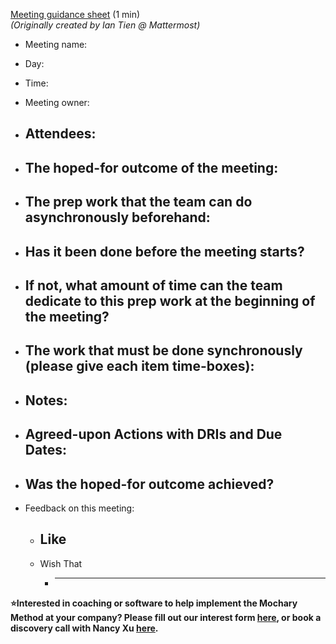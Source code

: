 [Meeting guidance sheet](https://docs.google.com/document/d/1TKZ1wW39_WxVTLtGUeQHwxzs22XobkQSri9Zr4b5zcg/edit) (1 min)  
_(Originally created by Ian Tien @ Mattermost)_

- Meeting name:
- Day:
- Time:
- Meeting owner:
- Attendees:
  -
- **The hoped-for outcome of the meeting:**
  -
- The prep work that the team can do asynchronously beforehand:
  -
- Has it been done before the meeting starts?
  -
- If not, what amount of time can the team dedicate to this prep work at the beginning of the meeting?
  -
- The work that must be done synchronously (please give each item time-boxes):
  -
- Notes:
  -
- Agreed-upon Actions with DRIs and Due Dates:
  -
- Was the hoped-for outcome achieved?
  -
- Feedback on this meeting:

  - Like
    -
  - Wish That

    - ***

**⭐Interested in coaching or software to help implement the Mochary Method at your company? Please fill out our interest form [here](https://mocharymethod.typeform.com/interest), or book a discovery call with Nancy Xu [here](https://calendly.com/nancy-mm/30).**
